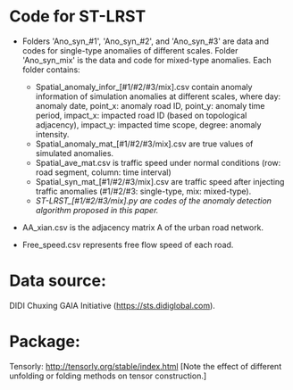 # Code for ST-LRST
- Folders 'Ano_syn_#1', 'Ano_syn_#2', and 'Ano_syn_#3' are data and codes for single-type anomalies of different scales. Folder 'Ano_syn_mix' is the data and code for mixed-type anomalies. Each folder contains:
  - Spatial_anomaly_infor_[#1/#2/#3/mix].csv contain anomaly information of simulation anomalies at different scales, where
       day: anomaly date, point_x: anomaly road ID, point_y: anomaly time period, impact_x: impacted road ID (based on topological adjacency),        impact_y: impacted time scope, degree: anomaly intensity.
  - Spatial_anomaly_mat_[#1/#2/#3/mix].csv are true values of simulated anomalies.
  - Spatial_ave_mat.csv is traffic speed under normal conditions (row: road segment, column: time interval)
  - Spatial_syn_mat_[#1/#2/#3/mix].csv are traffic speed after injecting traffic anomalies (#1/#2/#3: single-type, mix: mixed-type).
  - *ST-LRST_[#1/#2/#3/mix].py are codes of the anomaly detection algorithm proposed in this paper.*

- AA_xian.csv is the adjacency matrix A of the urban road network.
- Free_speed.csv represents free flow speed of each road.

# Data source: 
DIDI Chuxing GAIA Initiative (https://sts.didiglobal.com).

# Package:
Tensorly: http://tensorly.org/stable/index.html [Note the effect of different unfolding or folding methods on tensor construction.]
